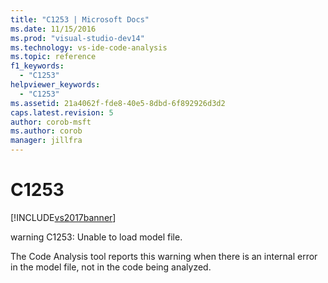 ```yaml
---
title: "C1253 | Microsoft Docs"
ms.date: 11/15/2016
ms.prod: "visual-studio-dev14"
ms.technology: vs-ide-code-analysis
ms.topic: reference
f1_keywords: 
  - "C1253"
helpviewer_keywords: 
  - "C1253"
ms.assetid: 21a4062f-fde8-40e5-8dbd-6f892926d3d2
caps.latest.revision: 5
author: corob-msft
ms.author: corob
manager: jillfra
---
```

# C1253
[!INCLUDE[vs2017banner](../includes/vs2017banner.md)]

warning C1253: Unable to load model file.  
  
 The Code Analysis tool reports this warning when there is an internal error in the model file, not in the code being analyzed.
